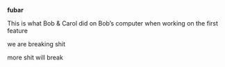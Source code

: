 **fubar**

This is what Bob & Carol did on Bob’s computer when working on the first feature

we are breaking shit
 

 more shit will break
 